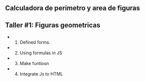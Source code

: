 ## Calculadora de perimetro y area de figuras

## Taller #1: Figuras geometricas

- 1) Defined forms.
- 2) Using formulas in  JS
- 3) Make funtiosn  
- 4) Integrate Js to HTML